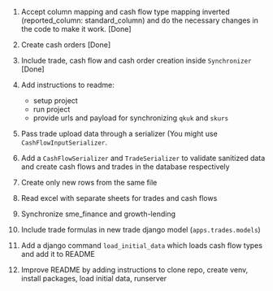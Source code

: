 1. Accept column mapping and cash flow type mapping inverted (reported_column: standard_column) and do the necessary
    changes in the code to make it work. [Done]
2. Create cash orders [Done]
3. Include trade, cash flow and cash order creation inside `Synchronizer` [Done]
4. Add instructions to readme:
   - setup project
   - run project
   - provide urls and payload for synchronizing `qkuk` and `skurs`
5. Pass trade upload data through a serializer (You might use `CashFlowInputSerializer`.
6. Add a `CashFlowSerializer` and `TradeSerializer` to validate sanitized data and create cash flows and trades in the 
   database respectively 

5. Create only new rows from the same file
6. Read excel with separate sheets for trades and cash flows
7. Synchronize sme_finance and growth-lending 
8. Include trade formulas in new trade django model (`apps.trades.models`)
9. Add a django command `load_initial_data` which loads cash flow types and add it to README
10. Improve README by adding instructions to clone repo, create venv, install packages, load initial data, runserver
